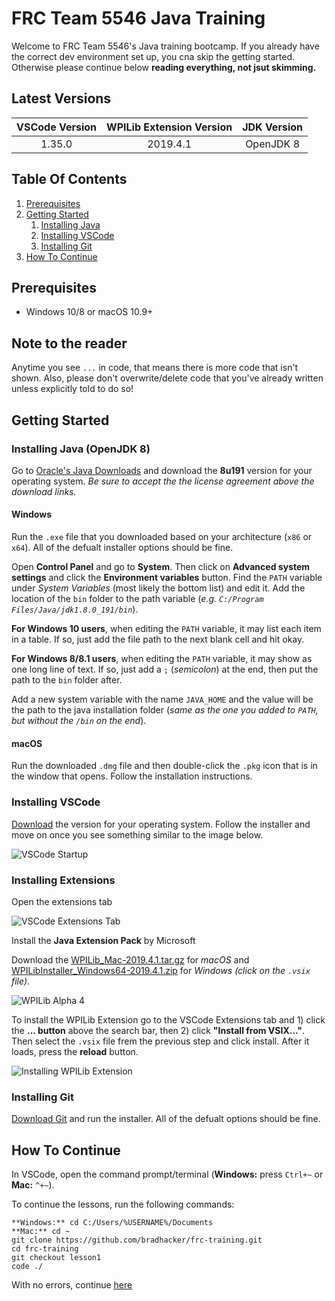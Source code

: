 # FRC Team 5546 Java Training

Welcome to FRC Team 5546's Java training bootcamp. If you already have the correct dev environment set up, you cna skip the getting started. Otherwise please continue below **reading everything, not jsut skimming.**

## Latest Versions

| VSCode Version | WPILib Extension Version | JDK Version |
| :------------: | :----------------------: | :---------: |
|     1.35.0     |         2019.4.1         |  OpenJDK 8  |

## Table Of Contents

1. [Prerequisites](#prerequisites)
2. [Getting Started](#getting-started)
   1. [Installing Java](#installing-java-openjdk-8)
   2. [Installing VSCode](#installing-vscode)
   3. [Installing Git](#installing-git)
3. [How To Continue](#how-to-continue)

## Prerequisites

- Windows 10/8 or macOS 10.9+

## Note to the reader

Anytime you see `...` in code, that means there is more code that isn't shown. Also, please don't overwrite/delete code that you've already written unless explicitly told to do so!

## Getting Started

### Installing Java (OpenJDK 8)

Go to [Oracle's Java Downloads](https://www.oracle.com/technetwork/java/javase/downloads/jdk8-downloads-2133151.html) and download the **8u191** version for your operating system. _Be sure to accept the the license agreement above the download links._

#### Windows

Run the `.exe` file that you downloaded based on your architecture (`x86` or `x64`). All of the defualt installer options should be fine.

Open **Control Panel** and go to **System**. Then click on **Advanced system settings** and click the **Environment variables** button. Find the `PATH` variable under _System Variables_ (most likely the bottom list) and edit it. Add the location of the `bin` folder to the path variable (_e.g. `C:/Program Files/Java/jdk1.8.0_191/bin`_).

**For Windows 10 users**, when editing the `PATH` variable, it may list each item in a table. If so, just add the file path to the next blank cell and hit okay.

**For Windows 8/8.1 users**, when editing the `PATH` variable, it may show as one long line of text. If so, just add a `;` (_semicolon_) at the end, then put the path to the `bin` folder after.

Add a new system variable with the name `JAVA_HOME` and the value will be the path to the java installation folder (_same as the one you added to `PATH`, but without the `/bin` on the end_).

#### macOS

Run the downloaded `.dmg` file and then double-click the `.pkg` icon that is in the window that opens. Follow the installation instructions.

### Installing VSCode

[Download](https://code.visualstudio.com/download) the version for your operating system. Follow the installer and move on once you see something similar to the image below.

![VSCode Startup](https://s3.amazonaws.com/screensteps_live/image_assets/assets/001/763/331/original/020708a2-bf93-4a74-9430-1d452d1f6833.png?1532302727)

### Installing Extensions

Open the extensions tab

![VSCode Extensions Tab](https://s3.amazonaws.com/screensteps_live/image_assets/assets/001/903/520/original/b4b9b9ef-7478-4b03-b7c1-00423ae266c1.png?1536691956)

Install the **Java Extension Pack** by Microsoft

Download the [WPILib_Mac-2019.4.1.tar.gz](https://github.com/wpilibsuite/allwpilib/releases) for _macOS_ and [WPILibInstaller_Windows64-2019.4.1.zip](https://github.com/wpilibsuite/allwpilib/releases) for _Windows_ _(click on the `.vsix` file)_.

![WPILib Alpha 4](https://s3.amazonaws.com/screensteps_live/image_assets/assets/001/763/325/original/cd12121e-c67f-43f9-93d1-f897ecb0a68d.png?1532302171)

To install the WPILib Extension go to the VSCode Extensions tab and 1) click the **... button** above the search bar, then 2) click **"Install from VSIX..."**. Then select the `.vsix` file frem the previous step and click install. After it loads, press the **reload** button.

![Installing WPILib Extension](https://s3.amazonaws.com/screensteps_live/image_assets/assets/001/763/329/original/f4862dc3-f586-42ca-b440-37de3eaf83a5.png?1532302173)

### Installing Git

[Download Git](https://git-scm.com/downloads) and run the installer. All of the defualt options should be fine.

## How To Continue

In VSCode, open the command prompt/terminal (**Windows:** press `Ctrl+~` or **Mac:** `^+~`).

To continue the lessons, run the following commands:

```shell
**Windows:** cd C:/Users/%USERNAME%/Documents
**Mac:** cd ~
git clone https://github.com/bradhacker/frc-training.git
cd frc-training
git checkout lesson1
code ./
```

With no errors, continue [here](https://github.com/BradHacker/frc-training/tree/lesson1)
